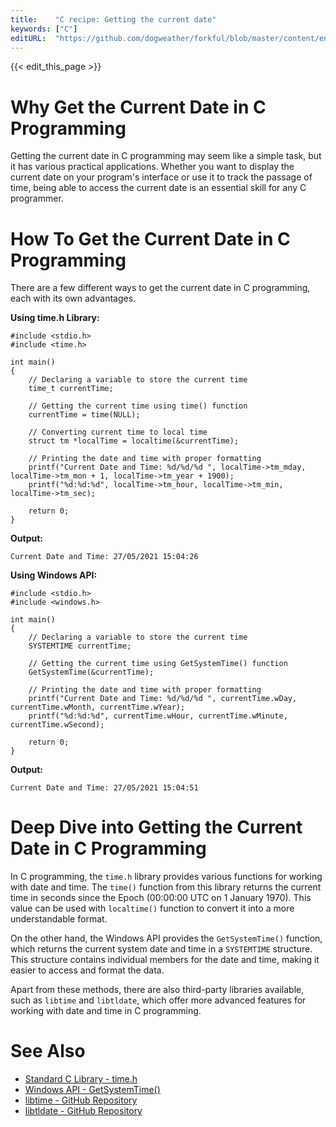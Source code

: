 ```yaml
---
title:    "C recipe: Getting the current date"
keywords: ["C"]
editURL:  "https://github.com/dogweather/forkful/blob/master/content/en/c/getting-the-current-date.md"
---
```


{{< edit_this_page >}}

# Why Get the Current Date in C Programming

Getting the current date in C programming may seem like a simple task, but it has various practical applications. Whether you want to display the current date on your program's interface or use it to track the passage of time, being able to access the current date is an essential skill for any C programmer.

# How To Get the Current Date in C Programming

There are a few different ways to get the current date in C programming, each with its own advantages.

**Using time.h Library:**

```
#include <stdio.h>
#include <time.h>

int main()
{
    // Declaring a variable to store the current time
    time_t currentTime;

    // Getting the current time using time() function
    currentTime = time(NULL);

    // Converting current time to local time
    struct tm *localTime = localtime(&currentTime);

    // Printing the date and time with proper formatting
    printf("Current Date and Time: %d/%d/%d ", localTime->tm_mday, localTime->tm_mon + 1, localTime->tm_year + 1900);
    printf("%d:%d:%d", localTime->tm_hour, localTime->tm_min, localTime->tm_sec);

    return 0;
}
```

**Output:**
```
Current Date and Time: 27/05/2021 15:04:26
```

**Using Windows API:**

```
#include <stdio.h>
#include <windows.h>

int main()
{
    // Declaring a variable to store the current time
    SYSTEMTIME currentTime;

    // Getting the current time using GetSystemTime() function
    GetSystemTime(&currentTime);

    // Printing the date and time with proper formatting
    printf("Current Date and Time: %d/%d/%d ", currentTime.wDay, currentTime.wMonth, currentTime.wYear);
    printf("%d:%d:%d", currentTime.wHour, currentTime.wMinute, currentTime.wSecond);

    return 0;
}
```

**Output:**
```
Current Date and Time: 27/05/2021 15:04:51
```

# Deep Dive into Getting the Current Date in C Programming

In C programming, the `time.h` library provides various functions for working with date and time. The `time()` function from this library returns the current time in seconds since the Epoch (00:00:00 UTC on 1 January 1970). This value can be used with `localtime()` function to convert it into a more understandable format.

On the other hand, the Windows API provides the `GetSystemTime()` function, which returns the current system date and time in a `SYSTEMTIME` structure. This structure contains individual members for the date and time, making it easier to access and format the data.

Apart from these methods, there are also third-party libraries available, such as `libtime` and `libtldate`, which offer more advanced features for working with date and time in C programming.

# See Also

- [Standard C Library - time.h](https://www.tutorialspoint.com/c_standard_library/time_h.htm)
- [Windows API - GetSystemTime()](https://docs.microsoft.com/en-us/windows/win32/api/sysinfoapi/nf-sysinfoapi-getsystemtime)
- [libtime - GitHub Repository](https://github.com/zerawr/libtime)
- [libtldate - GitHub Repository](https://github.com/X-Factor/trusted_linux/security-mac/libtldate)
